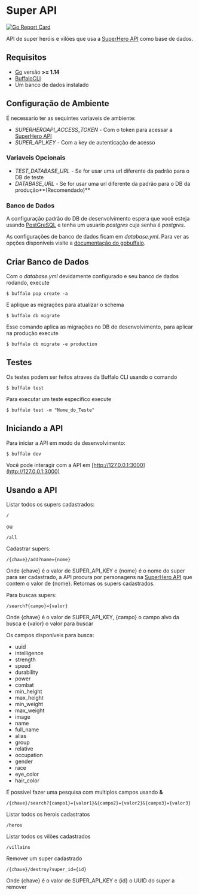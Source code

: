 # Super API

[![Go Report Card](https://goreportcard.com/badge/github.com/Dr-Pudim/super-api)](https://goreportcard.com/report/github.com/Dr-Pudim/super-api)

API de super heróis e vilões que usa a [SuperHero API](https://www.superheroapi.com/) como base de dados.

## Requisitos

* [Go](https://golang.org/) versão **>= 1.14**
* [BuffaloCLI](https://gobuffalo.io/en/docs/getting-started/installation/)
* Um banco de dados instalado

## Configuração de Ambiente

É necessario ter as sequintes variaveis de ambiente:

* *SUPERHEROAPI_ACCESS_TOKEN* - Com o token para acessar a [SuperHero API](https://www.superheroapi.com/)
* *SUPER_API_KEY* - Com a key de autenticação de acesso

### Variaveis Opcionais

* *TEST_DATABASE_URL* - Se for usar uma url diferente da padrão para o DB de teste
* *DATABASE_URL* - Se for usar uma url diferente da padrão para o DB da produção**(Recomendado)**

### Banco de Dados

A configuração padrão do DB de desenvolvimento espera que você esteja usando [PostGreSQL](https://www.postgresql.org/) e tenha um usuario *postgres* cuja senha é *postgres*.

As configurações de banco de dados ficam em *database.yml*. Para ver as opções disponíveis visite a [documentação do gobuffalo](https://gobuffalo.io/en/docs/db/configuration/).

## Criar Banco de Dados

Com o *database.yml* devidamente configurado e seu banco de dados rodando, execute

	$ buffalo pop create -a

E aplique as migrações para atualizar o schema

	$ buffalo db migrate

Esse comando aplica as migrações no DB de desenvolvimento, para aplicar na produção execute

	$ buffalo db migrate -e production

## Testes

Os testes podem ser feitos atraves da Buffalo CLI usando o comando

	$ buffalo test

Para executar um teste especifico execute

	$ buffalo test -m "Nome_do_Teste"

## Iniciando a API

Para iniciar a API em modo de desenvolvimento:

	$ buffalo dev

Você pode interagir com a API em [http://127.0.0.1:3000](http://127.0.0.1:3000)

## Usando a API

Listar todos os supers cadastrados:

	/

ou

	/all

Cadastrar supers:

	/{chave}/add?name={nome}

Onde {chave} é o valor de SUPER_API_KEY e {nome} é o nome do super para ser cadastrado, a API procura por personagens na [SuperHero API](https://www.superheroapi.com/) que contem o valor de {nome}. Retornas os supers cadastrados.

Para buscas supers:

	/search?{campo}={valor}

Onde {chave} é o valor de SUPER_API_KEY, {campo} o campo alvo da busca e {valor} o valor para buscar

Os campos disponíveis para busca:

* uuid
* intelligence
* strength
* speed
* durability
* power
* combat
* min_height
* max_height
* min_weight
* max_weight
* image
* name
* full_name
* alias
* group
* relative
* occupation
* gender
* race
* eye_color
* hair_color

É possivel fazer uma pesquisa com multiplos campos usando **&**

	/{chave}/search?{campo1}={valor1}&{campo2}={valor2}&{campo3}={valor3}

Listar todos os herois cadastratos

	/heros

Listar todos os vilões cadastrados

	/villains

Remover um super cadastrado

	/{chave}/destroy?super_id={id}

Onde {chave} é o valor de SUPER_API_KEY e {id} o UUID do super a remover
